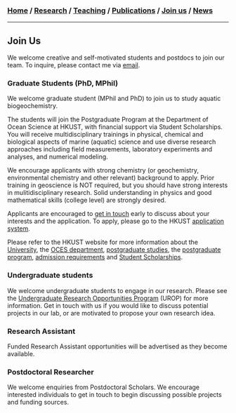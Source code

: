 ### [**Home**](README.md)  /  [**Research**](Research.md)  /  [**Teaching**](Teaching.md)   /  [**Publications**](Publications.md)  /  [**Join us**](Joinus.md)  /  [**News**](News.md) 
---
## Join Us
We welcome creative and self-motivated students and postdocs to join our team. 
To inquire, please contact me via [email](mailto:lixx0590@d.umn.edu).

### Graduate Students (PhD, MPhil)
We welcome graduate student (MPhil and PhD) to join us to study aquatic biogeochemistry. 

The students will join the Postgraduate Program at the Department of Ocean Science at HKUST, with financial support via Student Scholarships. You will receive multidisciplinary trainings in physical, chemical and biological aspects of marine (aquatic) science and use diverse research approaches including field measurements, laboratory experiments and analyses, and numerical modeling. 

We encourage applicants with strong chemistry (or geochemistry, environmental chemistry and other relevant) background to apply. Prior training in geoscience is NOT required, but you should have strong interests in mulitidisciplinary research. Solid understanding in physics and good mathematical skills (college level) are strongly desired. 

Applicants are encouraged to [get in touch](mailto:lixx0590@d.umn.edu) early to discuss about your interests and the application. To apply, please go to the HKUST [application system](https://pg.ust.hk/prospective-students/admissions/online-application). 

Please refer to the HKUST website for more information about the [University](https://www.ust.hk/), the [OCES department](https://oces.ust.hk/), [postgraduate studies](https://pg.ust.hk/prospective-students/home), the [postgraduate program](https://oces.ust.hk/program-overview), [admission requirements](https://pg.ust.hk/prospective-students/admissions/admission-requirements) and [Student Scholarships](https://pg.ust.hk/prospective-students/scholarship-fees/generous-scholarship).

### Undergraduate students 
We welcome undergraduate students to engage in our research. Please see the [Undergraduate Research Opportunities Program](https://urop.ust.hk/) (UROP) for more information. Get in touch with us if you would like to discuss potential projects in our lab, or are motivated to propose your own research idea.

### Research Assistant 
Funded Research Assistant opportunities will be advertised as they become available. 

### Postdoctoral Researcher 
We welcome enquiries from Postdoctoral Scholars. We encourage interested individuals to get in touch to begin discussing possible projects and funding sources. 

